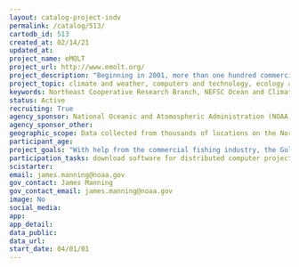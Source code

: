 ```yaml
---
layout: catalog-project-indv
permalink: /catalog/513/
cartodb_id: 513
created_at: 02/14/21
updated_at: 
project_name: eMOLT
project_url: http://www.emolt.org/
project_description: "Beginning in 2001, more than one hundred commercial fishing vessel captains have helped deploy oceanographic sensors on the Northeast Continental Shelf as part of the Environmental Monitors on Lobster Traps and Large Trawlers (eMOLT) program.  While there have been a variety of instruments deployed, bottom temperature sensors and satellite-tracked drifters have provided the most data and continue to be deployed today. As of this writing, over 50 commercial vessels have collectively  transmitted over 13,000 haul-averaged bottom temperatures in real time which are now being fed to ocean forecast models. For our fisheries to be sustained in a rapidly changing environment, it is important that the stakeholders be involved and partner with government-funded science to monitor our shelf water variability on multiple time and space scales."  
project_topic: climate and weather, computers and technology, ecology and environment, education, ocean/water and marine
keywords: Northeast Cooperative Research Branch, NEFSC Ocean and Climate Branch, larval transport
status: Active
recruiting: True  
agency_sponsor: National Oceanic and Atomospheric Administration (NOAA)
agency_sponsor_other: 
geographic_scope: Data collected from thousands of locations on the Northeast Continental Shelf by commercial fishing vessels emanating from dozens of ports ranging from New Jersey to Nova Scotia
participant_age: 
project_goals: "With help from the commercial fishing industry, the Gulf of Maine Lobster Foundation in particular, we hope to collect basic physical oceanographic data that can a) improve both ocean circulation models and stock assessments and b) contribute to our local ocean observing system for decades to come." 
participation_tasks: download software for distributed computer projects, learning, measurement, observation, problem solving
scistarter: 
email: james.manning@noaa.gov
gov_contact: James Manning
gov_contact_email: james.manning@noaa.gov
image: No
social_media: 
app: 
app_detail: 
data_public: 
data_url: 
start_date: 04/01/01
---
```

